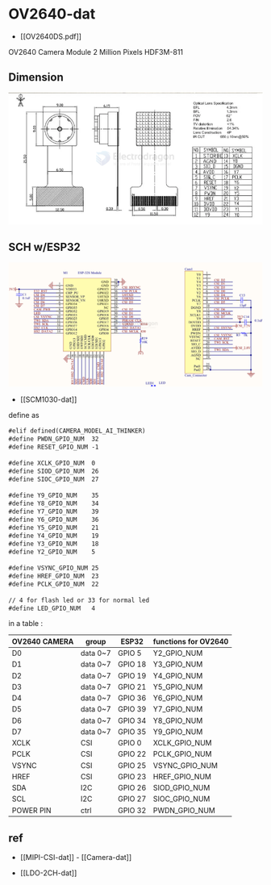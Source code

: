 
# OV2640-dat

- [[OV2640DS.pdf]]


OV2640 Camera Module 2 Million Pixels HDF3M-811


## Dimension 

![](2024-12-28-16-44-42.png)


## SCH w/ESP32

![](2024-12-28-16-39-44.png)

- [[SCM1030-dat]]

define as 

    #elif defined(CAMERA_MODEL_AI_THINKER)
    #define PWDN_GPIO_NUM  32
    #define RESET_GPIO_NUM -1

    #define XCLK_GPIO_NUM  0
    #define SIOD_GPIO_NUM  26
    #define SIOC_GPIO_NUM  27

    #define Y9_GPIO_NUM    35
    #define Y8_GPIO_NUM    34
    #define Y7_GPIO_NUM    39
    #define Y6_GPIO_NUM    36
    #define Y5_GPIO_NUM    21
    #define Y4_GPIO_NUM    19
    #define Y3_GPIO_NUM    18
    #define Y2_GPIO_NUM    5
    
    #define VSYNC_GPIO_NUM 25
    #define HREF_GPIO_NUM  23
    #define PCLK_GPIO_NUM  22

    // 4 for flash led or 33 for normal led
    #define LED_GPIO_NUM   4

in a table : 

| OV2640 CAMERA | group    | ESP32   | functions for OV2640 |
| ------------- | -------- | ------- | -------------------- |
| D0            | data 0~7 | GPIO 5  | Y2_GPIO_NUM          |
| D1            | data 0~7 | GPIO 18 | Y3_GPIO_NUM          |
| D2            | data 0~7 | GPIO 19 | Y4_GPIO_NUM          |
| D3            | data 0~7 | GPIO 21 | Y5_GPIO_NUM          |
| D4            | data 0~7 | GPIO 36 | Y6_GPIO_NUM          |
| D5            | data 0~7 | GPIO 39 | Y7_GPIO_NUM          |
| D6            | data 0~7 | GPIO 34 | Y8_GPIO_NUM          |
| D7            | data 0~7 | GPIO 35 | Y9_GPIO_NUM          |
| XCLK          | CSI      | GPIO 0  | XCLK_GPIO_NUM        |
| PCLK          | CSI      | GPIO 22 | PCLK_GPIO_NUM        |
| VSYNC         | CSI      | GPIO 25 | VSYNC_GPIO_NUM       |
| HREF          | CSI      | GPIO 23 | HREF_GPIO_NUM        |
| SDA           | I2C      | GPIO 26 | SIOD_GPIO_NUM        |
| SCL           | I2C      | GPIO 27 | SIOC_GPIO_NUM        |
| POWER PIN     | ctrl     | GPIO 32 | PWDN_GPIO_NUM        |




## ref 

- [[MIPI-CSI-dat]] - [[Camera-dat]]

- [[LDO-2CH-dat]]
